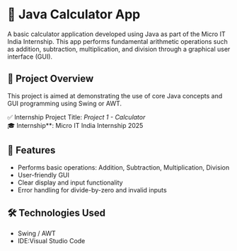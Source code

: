 # 🧮 Java Calculator App

A basic calculator application developed using Java as part of the Micro IT India Internship. This app performs fundamental arithmetic operations such as addition, subtraction, multiplication, and division through a graphical user interface (GUI).

## 📌 Project Overview

This project is aimed at demonstrating the use of core Java concepts and GUI programming using Swing or AWT.

✅ Internship Project Title: *Project 1 - Calculator*  
🎓 Internship**: Micro IT India Internship 2025

## 🎯 Features

- Performs basic operations: Addition, Subtraction, Multiplication, Division
- User-friendly GUI
- Clear display and input functionality
- Error handling for divide-by-zero and invalid inputs

## 🛠️ Technologies Used

- Swing / AWT
- IDE:Visual Studio Code
